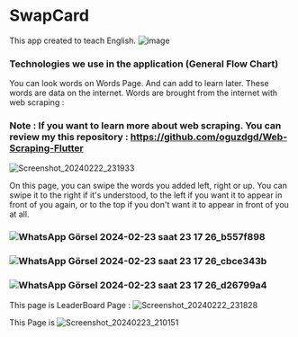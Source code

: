 # SwapCard

This app created to teach English.
![image](https://github.com/oguzdgd/SwapCard/assets/109076888/19368070-7329-4fb4-acff-84ed0f6d4f95)
### Technologies we use in the application (General Flow Chart)


You can look words on Words Page. And can add to learn later. These words are data on the internet. Words are brought from the internet with web scraping :
### Note : If you want to learn more about web scraping. You can review my this repository : https://github.com/oguzdgd/Web-Scraping-Flutter
![Screenshot_20240222_231933](https://github.com/oguzdgd/SwapCard/assets/109076888/48ebc7e2-cd19-4084-90ba-2547819fbfcc)

On this page, you can swipe the words you added left, right or up. You can swipe it to the right if it's understood, to the left if you want it to appear in front of you again, or to the top if you don't want it to appear in front of you at all.
### ![WhatsApp Görsel 2024-02-23 saat 23 17 26_b557f898](https://github.com/oguzdgd/SwapCard/assets/109076888/c974c5e7-6d72-4820-bf74-4ea7bc9e6389) 
### ![WhatsApp Görsel 2024-02-23 saat 23 17 26_cbce343b](https://github.com/oguzdgd/SwapCard/assets/109076888/4983d031-b69f-4c7b-9d43-ab1902a9f1d0) 
### ![WhatsApp Görsel 2024-02-23 saat 23 17 26_d26799a4](https://github.com/oguzdgd/SwapCard/assets/109076888/a417fc0b-9cb2-41d1-aa99-9a195643751f)

This page is LeaderBoard Page :
![Screenshot_20240222_231828](https://github.com/oguzdgd/SwapCard/assets/109076888/703c6aaf-6cf3-4e9e-af6f-9b36810cf77a)

This Page is 
![Screenshot_20240223_210151](https://github.com/oguzdgd/SwapCard/assets/109076888/f9a44934-7418-4c2f-a98e-cdd049d9429d)




